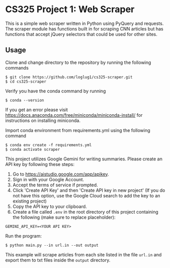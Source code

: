 # CS325 Project 1: Web Scraper
This is a simple web scraper written in Python using PyQuery and requests. The scraper module has functions built in for scraping CNN articles but has functions that accept jQuery selectors that could be used for other sites.

## Usage
Clone and change directory to the repository by running the following commands

    $ git clone https://github.com/loglug1/cs325-scraper.git
    $ cd cs325-scraper

Verify you have the conda command by running

    $ conda --version

If you get an error please visit https://docs.anaconda.com/free/miniconda/miniconda-install/ for instructions on installing miniconda.

Import conda environment from requirements.yml using the following command

    $ conda env create -f requirements.yml
    $ conda activate scraper

This project utilizes Google Gemini for writing summaries. Please create an API key by following these steps:
1. Go to https://aistudio.google.com/app/apikey.
2. Sign in with your Google Account.
3. Accept the terms of service if prompted.
4. Click 'Create API Key' and then 'Create API key in new project' (If you do not have this option, use the Google Cloud search to add the key to an existing project)
5. Copy the API key to your clipboard.
6. Create a file called `.env` in the root directory of this project containing the following (make sure to replace placeholder):

```
GEMINI_API_KEY=<YOUR API KEY>
```

Run the program:

    $ python main.py --in url.in --out output

This example will scrape articles from each site listed in the file `url.in` and export them to txt files inside the `output` directory.